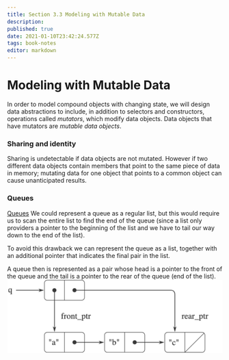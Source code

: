 ```yaml
---
title: Section 3.3 Modeling with Mutable Data
description: 
published: true
date: 2021-01-10T23:42:24.577Z
tags: book-notes
editor: markdown
---
```


# Modeling with Mutable Data

In order to model compound objects with changing state, we will design data abstractions to include, in addition to selectors and constructors, operations called *mutators*, which modify data objects. Data objects that have mutators are *mutable data objects*. 

### Sharing and identity
Sharing is undetectable if data objects are not mutated. However if two different data objects contain members that point to the same piece of data in memory; mutating data for one object that points to a common object can cause unanticipated results. 


### Queues
[Queues](/computer-science/Queues)
We could represent a queue as a regular list, but this would require us to scan the entire list to find the end of the queue (since a list only providers a pointer to the beginning of the list and we have to tail our way down to the end of the list).

To avoid this drawback we can represent the queue as a list, together with an additional pointer that indicates the final pair in the list.

A queue then is represented as a pair whose head is a pointer to the front of the queue and the tail is a pointer to the rear of the queue (end of the list).
![queue_representation.png](/queue_representation.png)

